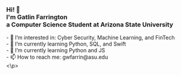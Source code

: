   <!-- Hi there! Feel free to make this your own but don't use my data. Attributions are welcomed --> 
<h3>Hi! 👋<br>I'm Gatlin Farrington<br> a Computer Science Student at Arizona State University</h3>
<p>
 - 👀 I’m interested in: Cyber Security, Machine Learning, and FinTech <br>
 - 🌱 I’m currently learning Python, SQL, and Swift <br>
 - 🌱 I’m currently learning Python and JS <br>
 - 📫 How to reach me: gwfarrin@asu.edu <br>
<\p>
 <!---


